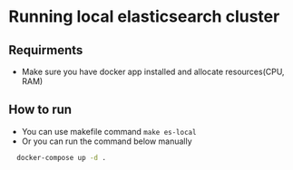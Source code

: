 # Running local elasticsearch cluster

## Requirments

- Make sure you have docker app installed and allocate resources(CPU, RAM)

## How to run

- You can use makefile command ```make es-local```
- Or you can run the command below manually

```bash
  docker-compose up -d .
```
